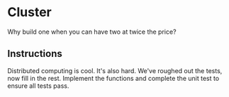 # Cluster

Why build one when you can have two at twice the price?

## Instructions

Distributed computing is cool. It's also hard. We've roughed out the tests, now fill in the rest.
Implement the functions and complete the unit test to ensure all tests pass.
